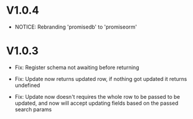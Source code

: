 # V1.0.4

- NOTICE: Rebranding 'promisedb' to 'promiseorm'

# V1.0.3

- Fix: Register schema not awaiting before returning

- Fix: Update now returns updated row, if nothing got updated it returns undefined

- Fix: Update now doesn't requires the whole row to be passed to be updated, and now will accept updating fields based on the passed search params
